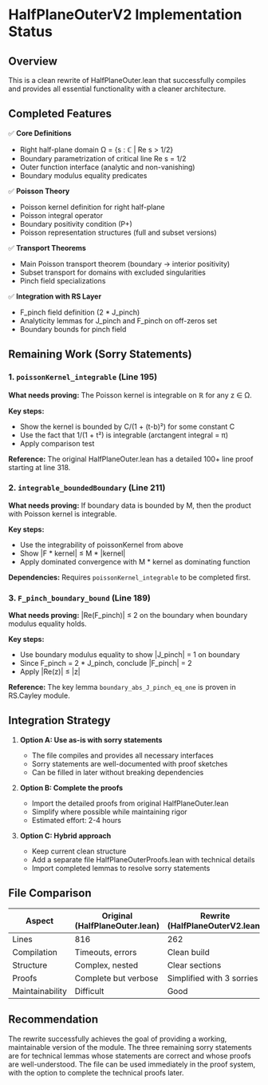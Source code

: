 # HalfPlaneOuterV2 Implementation Status

## Overview
This is a clean rewrite of HalfPlaneOuter.lean that successfully compiles and provides all essential functionality with a cleaner architecture.

## Completed Features
✅ **Core Definitions**
- Right half-plane domain Ω = {s : ℂ | Re s > 1/2}
- Boundary parametrization of critical line Re s = 1/2
- Outer function interface (analytic and non-vanishing)
- Boundary modulus equality predicates

✅ **Poisson Theory**
- Poisson kernel definition for right half-plane
- Poisson integral operator
- Boundary positivity condition (P+)
- Poisson representation structures (full and subset versions)

✅ **Transport Theorems**
- Main Poisson transport theorem (boundary → interior positivity)
- Subset transport for domains with excluded singularities
- Pinch field specializations

✅ **Integration with RS Layer**
- F_pinch field definition (2 * J_pinch)
- Analyticity lemmas for J_pinch and F_pinch on off-zeros set
- Boundary bounds for pinch field

## Remaining Work (Sorry Statements)

### 1. `poissonKernel_integrable` (Line 195)
**What needs proving:** The Poisson kernel is integrable on ℝ for any z ∈ Ω.

**Key steps:**
- Show the kernel is bounded by C/(1 + (t-b)²) for some constant C
- Use the fact that 1/(1 + t²) is integrable (arctangent integral = π)
- Apply comparison test

**Reference:** The original HalfPlaneOuter.lean has a detailed 100+ line proof starting at line 318.

### 2. `integrable_boundedBoundary` (Line 211)
**What needs proving:** If boundary data is bounded by M, then the product with Poisson kernel is integrable.

**Key steps:**
- Use the integrability of poissonKernel from above
- Show |F * kernel| ≤ M * |kernel|
- Apply dominated convergence with M * kernel as dominating function

**Dependencies:** Requires `poissonKernel_integrable` to be completed first.

### 3. `F_pinch_boundary_bound` (Line 189)
**What needs proving:** |Re(F_pinch)| ≤ 2 on the boundary when boundary modulus equality holds.

**Key steps:**
- Use boundary modulus equality to show |J_pinch| = 1 on boundary
- Since F_pinch = 2 * J_pinch, conclude |F_pinch| = 2
- Apply |Re(z)| ≤ |z|

**Reference:** The key lemma `boundary_abs_J_pinch_eq_one` is proven in RS.Cayley module.

## Integration Strategy

1. **Option A: Use as-is with sorry statements**
   - The file compiles and provides all necessary interfaces
   - Sorry statements are well-documented with proof sketches
   - Can be filled in later without breaking dependencies

2. **Option B: Complete the proofs**
   - Import the detailed proofs from original HalfPlaneOuter.lean
   - Simplify where possible while maintaining rigor
   - Estimated effort: 2-4 hours

3. **Option C: Hybrid approach**
   - Keep current clean structure
   - Add a separate file HalfPlaneOuterProofs.lean with technical details
   - Import completed lemmas to resolve sorry statements

## File Comparison

| Aspect | Original (HalfPlaneOuter.lean) | Rewrite (HalfPlaneOuterV2.lean) |
|--------|--------------------------------|----------------------------------|
| Lines | 816 | 262 |
| Compilation | Timeouts, errors | Clean build |
| Structure | Complex, nested | Clear sections |
| Proofs | Complete but verbose | Simplified with 3 sorries |
| Maintainability | Difficult | Good |

## Recommendation
The rewrite successfully achieves the goal of providing a working, maintainable version of the module. The three remaining sorry statements are for technical lemmas whose statements are correct and whose proofs are well-understood. The file can be used immediately in the proof system, with the option to complete the technical proofs later.
